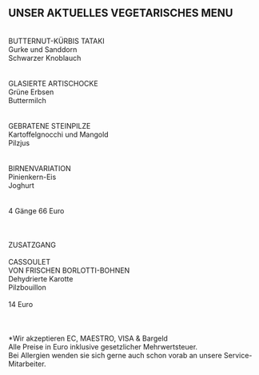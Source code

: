 ## UNSER AKTUELLES VEGETARISCHES MENU
<br>
BUTTERNUT-KÜRBIS TATAKI<br>
Gurke und Sanddorn<br>
Schwarzer Knoblauch<br>
<br>
 <br>
GLASIERTE ARTISCHOCKE<br>
Grüne Erbsen <br>
Buttermilch<br>
<br>
 <br>
GEBRATENE STEINPILZE<br>
Kartoffelgnocchi und Mangold <br>
Pilzjus<br>
<br>
 <br>
BIRNENVARIATION<br>
Pinienkern-Eis<br>
Joghurt<br>
<br>
<br>
4 Gänge 66 Euro<br>
<br>
 <br>
<br>
ZUSATZGANG<br>
<br>
CASSOULET <br>
VON FRISCHEN BORLOTTI-BOHNEN <br>
Dehydrierte Karotte <br>
Pilzbouillon<br>
<br>
14 Euro<br>
<br>
<br/>
<br>
*Wir akzeptieren EC, MAESTRO, VISA & Bargeld<br>
Alle Preise in Euro inklusive gesetzlicher Mehrwertsteuer.<br>
Bei Allergien wenden sie sich gerne auch schon vorab an unsere Service-Mitarbeiter.<br>

